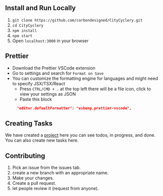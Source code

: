 ## Install and Run Locally

1. `git clone https://github.com/carbondesigned/CityCyclery.git`
2. `cd CityCyclery`
3. `npm install`
4. `npm start`
5. Open `localhost:3000` in your browser

## Prettier
- Download the Prettier VSCode extension
- Go to settings and search for `Format on Save`
- You can customize the formatting engine for languages and might need to specify JSX/TSX/React
  - Press `CTRL/CMD + .` at the top left there will be a file icon, click to view your settings as JSON
  - Paste this block
  ```json
    "editor.defaultFormatter": "esbenp.prettier-vscode",
  ```

## Creating Tasks

We have created a [project](https://github.com/users/carbondesigned/projects/2) here you can see todos, in progress, and done. You can also create new tasks here.

## Contributing

1. Pick an issue from the issues tab.
2. create a new branch with an appropriate name.
3. Make your changes.
4. Create a pull request.
5. let people review it (request from anyone).
